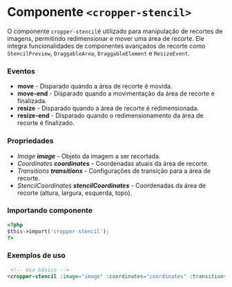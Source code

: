 # Componente `<cropper-stencil>`
O componente `cropper-stencil`é utilizado para manipulação de recortes de imagens, permitindo redimensionar e mover uma área de recorte. Ele integra funcionalidades de componentes avançados de recorte como `StencilPreview`, `DraggableArea`, `DraggableElement` e `ResizeEvent`.

### Eventos
- **move** - Disparado quando a área de recorte é movida.
- **move-end** - Disparado quando a movimentação da área de recorte é finalizada.
- **resize** - Disparado quando a área de recorte é redimensionada.
- **resize-end** - Disparado quando o redimensionamento da área de recorte é finalizado.

### Propriedades
- *Image **image*** - Objeto da imagem a ser recortada.
- *Coordinates **coordinates*** - Coordenadas atuais da área de recorte.
- *Transitions **transitions*** - Configurações de transição para a área de recorte.
- *StencilCoordinates **stencilCoordinates*** - Coordenadas da área de recorte (altura, largura, esquerda, topo).

### Importando componente
```PHP
<?php 
$this->import('cropper-stencil');
?>
```
### Exemplos de uso
```HTML
 <!-- Uso básico -->
<cropper-stencil :image="image" :coordinates="coordinates" :transitions="transitions" :stencilCoordinates="stencilCoordinates" @move="handleMove" @move-end="handleMoveEnd" @resize="handleResize" @resize-end="handleResizeEnd"></cropper-stencil>
```
